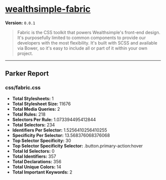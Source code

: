 # [wealthsimple-fabric]( http://fabric.wealthsimple.com )

**Version:** `0.0.1`

> Fabric is the CSS toolkit that powers Wealthsimple's front-end design. It's purposefully limited to common components to provide our developers with the most flexibility. It's built with SCSS and available via Bower, so it's easy to include all or part of it within your own project.

* * *

## Parker Report

### css/fabric.css

- **Total Stylesheets:** 1
- **Total Stylesheet Size:** 11676
- **Total Media Queries:** 2
- **Total Rules:** 218
- **Selectors Per Rule:** 1.073394495412844
- **Total Selectors:** 234
- **Identifiers Per Selector:** 1.5256410256410255
- **Specificity Per Selector:** 13.568376068376068
- **Top Selector Specificity:** 30
- **Top Selector Specificity Selector:** .button.primary-action:hover
- **Total Id Selectors:** 0
- **Total Identifiers:** 357
- **Total Declarations:** 356
- **Total Unique Colors:** 14
- **Total Important Keywords:** 2
